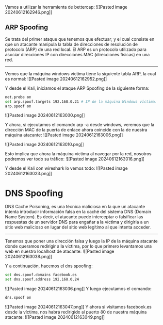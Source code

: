 Vamos a utilizar la herramienta de bettercap:
![[Pasted image 20240612162946.png]]
## ARP Spoofing
Se trata del primer ataque que tenemos que efectuar; y el cual consiste en que un atacante manipula la tabla de direcciones de resolución de protocolo (ARP) de una red local. El ARP es un protocolo utilizado para asociar direcciones IP con direcciones MAC (direcciones físicas) en una red.

-----------

Vemos que la máquina windows víctima tiene la siguiente tabla ARP, la cual es normal:
![[Pasted image 20240612162952.png]]

Y desde el Kali, iniciamos el ataque ARP Spoofing de la siguiente forma:
```bash
net.probe on
set arp.spoof.targets 192.168.0.21 # IP de la máquina Windows víctima.
arp.spoof on
```
![[Pasted image 20240612163000.png]]

Y ahora, si ejecutamos el comando arp -a desde windows, veremos que la dirección MAC de la puerta de enlace ahora coincide con la de nuestra máquina atacante:
![[Pasted image 20240612163006.png]]

![[Pasted image 20240612163010.png]]

Esto implica que ahora la máquina víctima al navegar por la red, nosotros podremos ver todo su tráfico:
![[Pasted image 20240612163016.png]]

Y desde el Kali con wireshark lo vemos todo:
![[Pasted image 20240612163023.png]]

# DNS Spoofing
DNS Cache Poisoning, es una técnica maliciosa en la que un atacante intenta introducir información falsa en la caché del sistema DNS (Domain Name System). Es decir, el atacante puede interceptar o falsificar las respuestas de un servidor DNS para engañar a la víctima y dirigirla a un sitio web malicioso en lugar del sitio web legítimo al que intenta acceder.

-------------------

Tenemos que poner una dirección falsa y luego la IP de la máquina atacante donde queramos redirigir a la víctima, por lo que primero levantamos una web en nuestro localhost de atacante:
![[Pasted image 20240612163038.png]]

Y a continuación, hacemos el dns spoofing:
```bash
set dns.spoof.domains facebook.es
set dns.spoof.address 192.168.0.24
```
![[Pasted image 20240612163036.png]]
Y luego ejecutamos el comando:
```bash
dns.spoof on
```

![[Pasted image 20240612163047.png]]
Y ahora si visitamos facebook.es desde la víctima, nos habrá redirigido al puerto 80 de nuestra máquina atacante:
![[Pasted image 20240612163049.png]]

